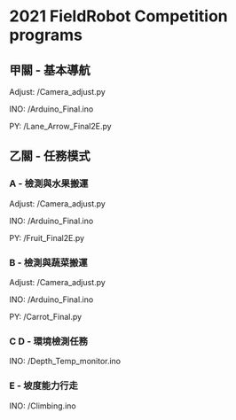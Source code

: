 # 2021 FieldRobot Competition programs 

## 甲關 - 基本導航

Adjust: /Camera_adjust.py

INO: /Arduino_Final.ino

PY: /Lane_Arrow_Final2E.py

## 乙關 - 任務模式

### A - 檢測與水果搬運

Adjust: /Camera_adjust.py

INO: /Arduino_Final.ino

PY: /Fruit_Final2E.py

### B - 檢測與蔬菜搬運

Adjust: /Camera_adjust.py

INO: /Arduino_Final.ino

PY: /Carrot_Final.py


### C D - 環境檢測任務 

INO: /Depth_Temp_monitor.ino


### E - 坡度能力行走

INO: /Climbing.ino
